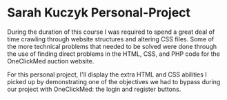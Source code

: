 Sarah Kuczyk Personal-Project
================

During the duration of this course I was required to spend a great deal of time crawling through website structures and altering CSS files. Some of the more technical problems that needed to be solved were done through the use of finding direct problems in the HTML, CSS, and PHP code for the OneClickMed auction website.

For this personal project, I'll display the extra HTML and CSS abilities I picked up by demonstrating one of the objectives we had to bypass during our project with OneClickMed: the login and register buttons.
